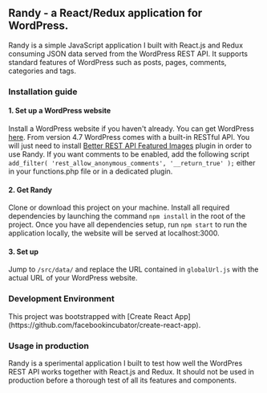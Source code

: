 <h2>Randy - a React/Redux application for WordPress.</h2>

Randy is a simple JavaScript application I built with React.js and Redux consuming JSON data served from the WordPress REST API. It supports standard features of WordPress such as posts, pages, comments, categories and tags.

<h3>Installation guide</h3>

<h4>1. Set up a WordPress website</h4>
Install a WordPress website if you haven't already. You can get WordPress <a href="https://wordpress.org/" target="blank">here</a>. From version 4.7 WordPress comes with a built-in RESTful API. You will just need to install <a href="https://wordpress.org/plugins/better-rest-api-featured-images/" target="blank">Better REST API Featured Images</a> plugin in order to use Randy.
If you want comments to be enabled, add the following script <code>add_filter( 'rest_allow_anonymous_comments', '__return_true' );</code> either in your functions.php file or in a dedicated plugin.

<h4>2. Get Randy</h4>
Clone or download this project on your machine. Install all required dependencies by launching the command <code>npm install</code> in the root of the project. Once you have all dependencies setup, run <code>npm start</code> to run the application locally, the website will be served at localhost:3000.

<h4>3. Set up</h4>
Jump to <code>/src/data/</code> and replace the URL contained in <code>globalUrl.js</code> with the actual URL of your WordPress website.

<h3>Development Environment</h3>
This project was bootstrapped with [Create React App](https://github.com/facebookincubator/create-react-app).

<h3>Usage in production</h3>
Randy is a sperimental application I built to test how well the WordPres REST API works together with React.js and Redux. It should not be used in production before a thorough test of all its features and components. 
